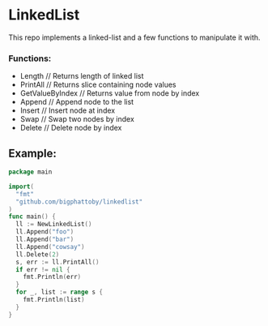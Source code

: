 # LinkedList
This repo implements a linked-list and a few functions to manipulate it with.

### Functions:
* Length // Returns length of linked list
* PrintAll // Returns slice containing node values
* GetValueByIndex // Returns value from node by index
* Append // Append node to the list
* Insert // Insert node at index
* Swap // Swap two nodes by index
* Delete // Delete node by index

## Example:
```GO
package main

import(
  "fmt"
  "github.com/bigphattoby/linkedlist"
)
func main() {
  ll := NewLinkedList()
  ll.Append("foo")
  ll.Append("bar")
  ll.Append("cowsay")
  ll.Delete(2)
  s, err := ll.PrintAll()
  if err != nil {
    fmt.Println(err)
  }
  for _, list := range s {
    fmt.Println(list)
  }
}
```
